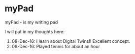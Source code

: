 # myPad
myPad - is my writing pad

I will put in my thoughts here:

1. 08-Dec-16: I learn about Digital Twins!! Excellent concept.
2. 08-Dec-16: Played tennis for about an hour
